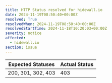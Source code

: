 ```yaml
---
title: HTTP Status resolved for hidewall.io
date: 2024-11-19T08:50:40+00:00Z
resolved: True
resolvedWhen: 2024-11-19T08:50:40+00:00Z
resolvedStartTime: 2024-11-18T10:20:03+00:00Z
severity: notice
affected:
  - hidewall.io
section: issue
---
```


| Expected Statuses | Actual Status  |
|-------------------|----------------|
| 200, 301, 302, 403 | 403 |

